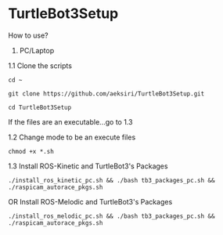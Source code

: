 # TurtleBot3Setup

How to use?

1. PC/Laptop

1.1 Clone the scripts

`cd ~`

`git clone https://github.com/aeksiri/TurtleBot3Setup.git`

`cd TurtleBot3Setup`

If the files are an executable...go to 1.3

1.2 Change mode to be an execute files

`chmod +x *.sh`

1.3 Install ROS-Kinetic and TurtleBot3's Packages

`./install_ros_kinetic_pc.sh && ./bash tb3_packages_pc.sh && ./raspicam_autorace_pkgs.sh`

OR Install ROS-Melodic and TurtleBot3's Packages

`./install_ros_melodic_pc.sh && ./bash tb3_packages_pc.sh && ./raspicam_autorace_pkgs.sh`
